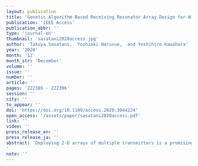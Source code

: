 ```yaml
---
layout: publication
title: 'Genetic Algorithm-Based Receiving Resonator Array Design for Wireless Power Transfer'
publication: 'IEEE Access'
publication_abbr: ''
type: 'journal-en'
thumbnail: 'sasatani2020access.jpg'
author: 'Takuya Sasatani,  Yoshiaki Narusue,  and Yoshihiro Kawahara'
year: '2020'
month: '12'
month_str: 'December'
volume: ''
issue: ''
number: ''
article: ''
pages: '222385 - 222396'
session: ''
city: ''
to_appear: ''
doi: 'https://doi.org/10.1109/access.2020.3044224'
open_access: '/assets/paper/sasatani2020access.pdf'
link: ''
video: ''
press_release_en: ''
press_release_ja: ''
abstract: 'Deploying 2-D arrays of multiple transmitters is a promising approach for extending wireless power transfer (WPT) to wide surfaces. However, these arrays involve “null zones,” where the transfer efficiency drops significantly. Although this problem can be hypothetically addressed by employing a receiver array and dynamically selecting the appropriate transmitter/receiver pair, designing receiver arrays that achieve high efficiency throughout the surface remains a challenging task. In this study, we propose a genetic algorithm (GA)-based approach to designing receiver arrays free of “null zones”. The main objective is enhancing worst-case scenarios, which in contrast to improving best-case scenarios, reveals significant complexities due to the need for considering numerous possible placements. We overcome this problem by establishing a design flow that leverages the simulated transfer efficiency at numerous positions throughout the surface. Our approach increased the simulated transfer efficiency at the worst position from 3.8% to 42.6%, and we confirmed these results through measurements at the extracted points.'
note: ''
---
```

